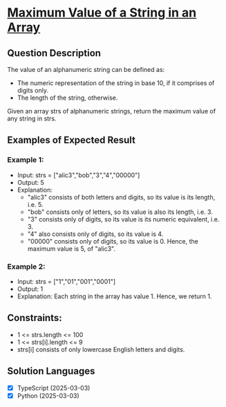 # [Maximum Value of a String in an Array](https://leetcode.com/problems/maximum-value-of-a-string-in-an-array/)

## Question Description

The value of an alphanumeric string can be defined as:

  -  The numeric representation of the string in base 10, if it comprises of digits only.
  -  The length of the string, otherwise.

Given an array strs of alphanumeric strings, return the maximum value of any string in strs.

## Examples of Expected Result

### Example 1:

- Input: strs = ["alic3","bob","3","4","00000"]
- Output: 5
- Explanation: 
  - "alic3" consists of both letters and digits, so its value is its length, i.e. 5.
  - "bob" consists only of letters, so its value is also its length, i.e. 3.
  - "3" consists only of digits, so its value is its numeric equivalent, i.e. 3.
  - "4" also consists only of digits, so its value is 4.
  - "00000" consists only of digits, so its value is 0.
  Hence, the maximum value is 5, of "alic3".

### Example 2:

- Input: strs = ["1","01","001","0001"]
- Output: 1
- Explanation: Each string in the array has value 1. Hence, we return 1.

## Constraints:

-  1 <= strs.length <= 100
-  1 <= strs[i].length <= 9
-  strs[i] consists of only lowercase English letters and digits.


## Solution Languages

- [x] TypeScript (2025-03-03)
- [x] Python (2025-03-03)
